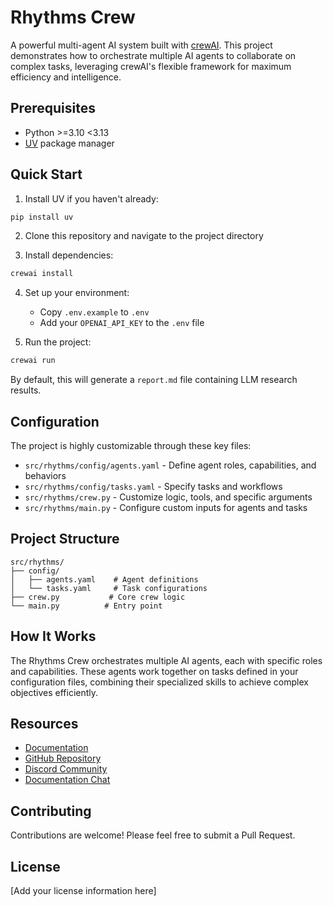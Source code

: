 # Rhythms Crew

A powerful multi-agent AI system built with [crewAI](https://crewai.com). This project demonstrates how to orchestrate multiple AI agents to collaborate on complex tasks, leveraging crewAI's flexible framework for maximum efficiency and intelligence.

## Prerequisites

- Python >=3.10 <3.13
- [UV](https://docs.astral.sh/uv/) package manager

## Quick Start

1. Install UV if you haven't already:

```bash
pip install uv
```

2. Clone this repository and navigate to the project directory

3. Install dependencies:

```bash
crewai install
```

4. Set up your environment:

   - Copy `.env.example` to `.env`
   - Add your `OPENAI_API_KEY` to the `.env` file

5. Run the project:

```bash
crewai run
```

By default, this will generate a `report.md` file containing LLM research results.

## Configuration

The project is highly customizable through these key files:

- `src/rhythms/config/agents.yaml` - Define agent roles, capabilities, and behaviors
- `src/rhythms/config/tasks.yaml` - Specify tasks and workflows
- `src/rhythms/crew.py` - Customize logic, tools, and specific arguments
- `src/rhythms/main.py` - Configure custom inputs for agents and tasks

## Project Structure

```
src/rhythms/
├── config/
│   ├── agents.yaml    # Agent definitions
│   └── tasks.yaml     # Task configurations
├── crew.py           # Core crew logic
└── main.py          # Entry point
```

## How It Works

The Rhythms Crew orchestrates multiple AI agents, each with specific roles and capabilities. These agents work together on tasks defined in your configuration files, combining their specialized skills to achieve complex objectives efficiently.

## Resources

- [Documentation](https://docs.crewai.com)
- [GitHub Repository](https://github.com/joaomdmoura/crewai)
- [Discord Community](https://discord.com/invite/X4JWnZnxPb)
- [Documentation Chat](https://chatg.pt/DWjSBZn)

## Contributing

Contributions are welcome! Please feel free to submit a Pull Request.

## License

[Add your license information here]
